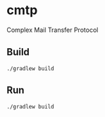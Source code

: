 # cmtp
Complex Mail Transfer Protocol

## Build
```console
./gradlew build
```

## Run
```console
./gradlew build
```
